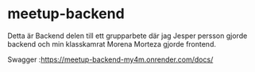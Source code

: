 # meetup-backend
Detta är Backend delen till ett grupparbete där jag Jesper persson gjorde backend och min klasskamrat Morena Morteza gjorde frontend.

Swagger :https://meetup-backend-my4m.onrender.com/docs/